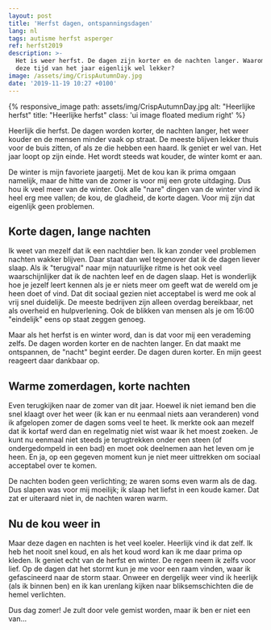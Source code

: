 ```yaml
---
layout: post
title: 'Herfst dagen, ontspanningsdagen'
lang: nl
tags: autisme herfst asperger
ref: herfst2019
description: >-
  Het is weer herfst. De dagen zijn korter en de nachten langer. Waarom vind ik
  deze tijd van het jaar eigenlijk wel lekker?
image: /assets/img/CrispAutumnDay.jpg
date: '2019-11-19 10:27 +0100'
---
```


{% responsive_image path: assets/img/CrispAutumnDay.jpg alt: "Heerlijke herfst" title: "Heerlijke herfst" class: 'ui image floated medium right' %}

Heerlijk die herfst. De dagen worden korter, de nachten langer, het weer kouder en de mensen minder vaak op straat. De meeste blijven lekker thuis voor de buis zitten, of als ze die hebben een haard. Ik geniet er wel van. Het jaar loopt op zijn einde. Het wordt steeds wat kouder, de winter komt er aan.

De winter is mijn favoriete jaargetij. Met de kou kan ik prima omgaan namelijk, maar de hitte van de zomer is voor mij een grote uitdaging. Dus hou ik veel meer van de winter. Ook alle "nare" dingen van de winter vind ik heel erg mee vallen; de kou, de gladheid, de korte dagen. Voor mij zijn dat eigenlijk geen problemen.

## Korte dagen, lange nachten

Ik weet van mezelf dat ik een nachtdier ben. Ik kan zonder veel problemen nachten wakker blijven. Daar staat dan wel tegenover dat ik de dagen liever slaap. Als ik "terugval" naar mijn natuurlijke ritme is het ook veel waarschijnlijker dat ik de nachten leef en de dagen slaap. Het is wonderlijk hoe je jezelf leert kennen als je er niets meer om geeft wat de wereld om je heen doet of vind. Dat dit sociaal gezien niet acceptabel is werd me ook al vrij snel duidelijk. De meeste bedrijven zijn alleen overdag bereikbaar, net als overheid en hulpverlening. Ook de blikken van mensen als je om 16:00 "eindelijk" eens op staat zeggen genoeg.

Maar als het herfst is en winter word, dan is dat voor mij een verademing zelfs. De dagen worden korter en de nachten langer. En dat maakt me ontspannen, de "nacht" begint eerder. De dagen duren korter. En mijn geest reageert daar dankbaar op.

## Warme zomerdagen, korte nachten

Even terugkijken naar de zomer van dit jaar. Hoewel ik niet iemand ben die snel klaagt over het weer (ik kan er nu eenmaal niets aan veranderen) vond ik afgelopen zomer de dagen soms veel te heet. Ik merkte ook aan mezelf dat ik kortaf werd dan en regelmatig niet wist waar ik het moest zoeken. Je kunt nu eenmaal niet steeds je terugtrekken onder een steen (of ondergedompeld in een bad) en moet ook deelnemen aan het leven om je heen. En ja, op een gegeven moment kun je niet meer uittrekken om sociaal acceptabel over te komen.

De nachten boden geen verlichting; ze waren soms even warm als de dag. Dus slapen was voor mij moeilijk; ik slaap het liefst in een koude kamer. Dat zat er uiteraard niet in, de nachten waren warm.

## Nu de kou weer in

Maar deze dagen en nachten is het veel koeler. Heerlijk vind ik dat zelf. Ik heb het nooit snel koud, en als het koud word kan ik me daar prima op kleden. Ik geniet echt van de herfst en winter. De regen neem ik zelfs voor lief. Op de dagen dat het stormt kun je me voor een raam vinden, waar ik gefascineerd naar de storm staar. Onweer en dergelijk weer vind ik heerlijk (als ik binnen ben) en ik kan urenlang kijken naar bliksemschichten die de hemel verlichten.

Dus dag zomer! Je zult door vele gemist worden, maar ik ben er niet een van...
